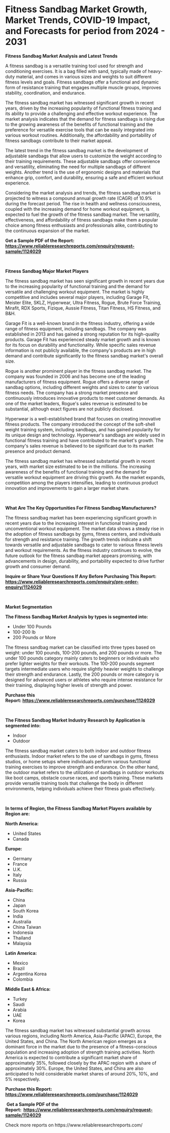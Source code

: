 <p><h1>Fitness Sandbag Market Growth, Market Trends, COVID-19 Impact, and Forecasts for period from 2024 - 2031</h1></p><p><strong>Fitness Sandbag Market Analysis and Latest Trends</strong></p>
<p><p>A fitness sandbag is a versatile training tool used for strength and conditioning exercises. It is a bag filled with sand, typically made of heavy-duty material, and comes in various sizes and weights to suit different fitness levels and goals. Fitness sandbags offer a functional and dynamic form of resistance training that engages multiple muscle groups, improves stability, coordination, and endurance.</p><p>The fitness sandbag market has witnessed significant growth in recent years, driven by the increasing popularity of functional fitness training and its ability to provide a challenging and effective workout experience. The market analysis indicates that the demand for fitness sandbags is rising due to the growing awareness of the benefits of functional training and the preference for versatile exercise tools that can be easily integrated into various workout routines. Additionally, the affordability and portability of fitness sandbags contribute to their market appeal.</p><p>The latest trend in the fitness sandbag market is the development of adjustable sandbags that allow users to customize the weight according to their training requirements. These adjustable sandbags offer convenience and versatility, eliminating the need for multiple sandbags of different weights. Another trend is the use of ergonomic designs and materials that enhance grip, comfort, and durability, ensuring a safe and efficient workout experience.</p><p>Considering the market analysis and trends, the fitness sandbag market is projected to witness a compound annual growth rate (CAGR) of 10.9% during the forecast period. The rise in health and wellness consciousness, coupled with the increasing demand for home workout equipment, is expected to fuel the growth of the fitness sandbag market. The versatility, effectiveness, and affordability of fitness sandbags make them a popular choice among fitness enthusiasts and professionals alike, contributing to the continuous expansion of the market.</p></p>
<p><strong>Get a Sample PDF of the Report:&nbsp; <a href="https://www.reliableresearchreports.com/enquiry/request-sample/1124029">https://www.reliableresearchreports.com/enquiry/request-sample/1124029</a></strong></p>
<p>&nbsp;</p>
<p><strong>Fitness Sandbag Major Market Players</strong></p>
<p><p>The fitness sandbag market has seen significant growth in recent years due to the increasing popularity of functional training and the demand for versatile and challenging workout equipment. The market is highly competitive and includes several major players, including Garage Fit, Meister Elite, SKLZ, Hyperwear, Ultra Fitness, Rogue, Brute Force Training, Mirafit, RDX Sports, Fizique, Aussie Fitness, Titan Fitness, HS Fitness, and B&H. </p><p>Garage Fit is a well-known brand in the fitness industry, offering a wide range of fitness equipment, including sandbags. The company was established in 2013 and has gained a strong reputation for its high-quality products. Garage Fit has experienced steady market growth and is known for its focus on durability and functionality. While specific sales revenue information is not publicly available, the company's products are in high demand and contribute significantly to the fitness sandbag market's overall size.</p><p>Rogue is another prominent player in the fitness sandbag market. The company was founded in 2006 and has become one of the leading manufacturers of fitness equipment. Rogue offers a diverse range of sandbag options, including different weights and sizes to cater to various fitness needs. The company has a strong market presence and continuously introduces innovative products to meet customer demands. As one of the market leaders, Rogue's sales revenue is estimated to be substantial, although exact figures are not publicly disclosed.</p><p>Hyperwear is a well-established brand that focuses on creating innovative fitness products. The company introduced the concept of the soft-shell weight training system, including sandbags, and has gained popularity for its unique design and technology. Hyperwear's sandbags are widely used in functional fitness training and have contributed to the market's growth. The company's sales revenue is believed to be significant due to its market presence and product demand.</p><p>The fitness sandbag market has witnessed substantial growth in recent years, with market size estimated to be in the millions. The increasing awareness of the benefits of functional training and the demand for versatile workout equipment are driving this growth. As the market expands, competition among the players intensifies, leading to continuous product innovation and improvements to gain a larger market share.</p></p>
<p>&nbsp;</p>
<p><strong>What Are The Key Opportunities For Fitness Sandbag Manufacturers?</strong></p>
<p><p>The fitness sandbag market has been experiencing significant growth in recent years due to the increasing interest in functional training and unconventional workout equipment. The market data shows a steady rise in the adoption of fitness sandbags by gyms, fitness centers, and individuals for strength and resistance training. The growth trends indicate a shift towards versatile and adjustable sandbags to cater to various fitness levels and workout requirements. As the fitness industry continues to evolve, the future outlook for the fitness sandbag market appears promising, with advancements in design, durability, and portability expected to drive further growth and consumer demand.</p></p>
<p><strong>Inquire or Share Your Questions If Any Before Purchasing This Report: <a href="https://www.reliableresearchreports.com/enquiry/pre-order-enquiry/1124029">https://www.reliableresearchreports.com/enquiry/pre-order-enquiry/1124029</a></strong></p>
<p>&nbsp;</p>
<p><strong>Market Segmentation</strong></p>
<p><strong>The Fitness Sandbag Market Analysis by types is segmented into:</strong></p>
<p><ul><li>Under 100 Pounds</li><li>100-200 lb</li><li>200 Pounds or More</li></ul></p>
<p><p>The fitness sandbag market can be classified into three types based on weight: under 100 pounds, 100-200 pounds, and 200 pounds or more. The under 100 pounds category mainly caters to beginners or individuals who prefer lighter weights for their workouts. The 100-200 pounds segment targets intermediate users who require slightly heavier weights to challenge their strength and endurance. Lastly, the 200 pounds or more category is designed for advanced users or athletes who require intense resistance for their training, displaying higher levels of strength and power.</p></p>
<p><strong>Purchase this Report:&nbsp;<a href="https://www.reliableresearchreports.com/purchase/1124029">https://www.reliableresearchreports.com/purchase/1124029</a></strong></p>
<p>&nbsp;</p>
<p><strong>The Fitness Sandbag Market Industry Research by Application is segmented into:</strong></p>
<p><ul><li>Indoor</li><li>Outdoor</li></ul></p>
<p><p>The fitness sandbag market caters to both indoor and outdoor fitness enthusiasts. Indoor market refers to the use of sandbags in gyms, fitness studios, or home setups where individuals perform various functional training exercises to improve strength and endurance. On the other hand, the outdoor market refers to the utilization of sandbags in outdoor workouts like boot camps, obstacle course races, and sports training. These markets provide versatile training tools that challenge the body in different environments, helping individuals achieve their fitness goals effectively.</p></p>
<p>&nbsp;</p>
<p><strong>In terms of Region, the Fitness Sandbag Market Players available by Region are:</strong></p>
<p>
    <p> <strong> North America: </strong>
        <ul>
            <li>United States</li>
            <li>Canada</li>
        </ul>
        </p> 
    <p> <strong> Europe: </strong>
        <ul>
            <li>Germany</li>
            <li>France</li>
            <li>U.K.</li>
            <li>Italy</li>
            <li>Russia</li>
        </ul>
        </p> 
    <p> <strong> Asia-Pacific: </strong>
        <ul>
            <li>China</li>
            <li>Japan</li>
            <li>South Korea</li>
            <li>India</li>
            <li>Australia</li>
            <li>China Taiwan</li>
            <li>Indonesia</li>
            <li>Thailand</li>
            <li>Malaysia</li>
        </ul>
        </p> 
    <p> <strong> Latin America: </strong>
        <ul>
            <li>Mexico</li>
            <li>Brazil</li>
            <li>Argentina Korea</li>
            <li>Colombia</li>
        </ul>
        </p> 
    <p> <strong> Middle East & Africa: </strong>
        <ul>
            <li>Turkey</li>
            <li>Saudi</li>
            <li>Arabia</li>
            <li>UAE</li>
            <li>Korea</li>
        </ul>
    </p>
    </p>
<p><p>The fitness sandbag market has witnessed substantial growth across various regions, including North America, Asia-Pacific (APAC), Europe, the United States, and China. The North American region emerges as a dominant force in the market due to the presence of a fitness-conscious population and increasing adoption of strength training activities. North America is expected to contribute a significant market share of approximately 35%, followed closely by the APAC region with a share of approximately 30%. Europe, the United States, and China are also anticipated to hold considerable market shares of around 20%, 10%, and 5% respectively.</p></p>
<p><strong>Purchase this Report: <a href="https://www.reliableresearchreports.com/purchase/1124029">https://www.reliableresearchreports.com/purchase/1124029</a></strong></p>
<p>&nbsp;<strong>Get a Sample PDF of the Report:&nbsp;&nbsp;<a href="https://www.reliableresearchreports.com/enquiry/request-sample/1124029">https://www.reliableresearchreports.com/enquiry/request-sample/1124029</a></strong></p>
<p><strong></strong></p>
<p>Check more reports on https://www.reliableresearchreports.com/</p>